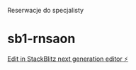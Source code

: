 Reserwacje do specjalisty
# sb1-rnsaon

[Edit in StackBlitz next generation editor ⚡️](https://stackblitz.com/~/github.com/PiotrStyla/sb1-rnsaon)
